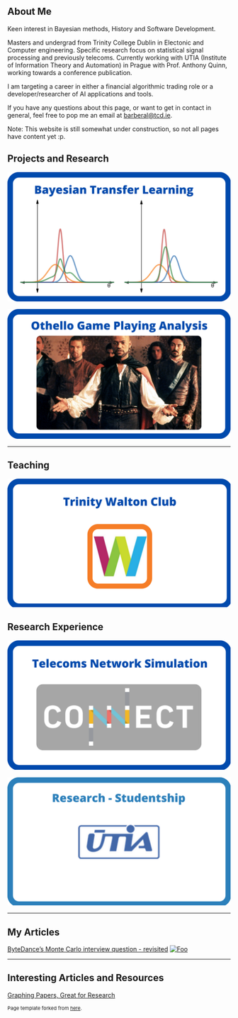 ## About Me
Keen interest in Bayesian methods, History and Software Development.

Masters and undergrad from Trinity College Dublin in Electonic and Computer engineering. Specific research focus on statistical signal processing and previously telecoms. Currently working with UTIA (Institute of Information Theory and Automation) in Prague with Prof. Anthony Quinn, working towards a conference publication.

I am targeting a career in either a financial algorithmic trading role or a developer/researcher of AI applications and tools.

If you have any questions about this page, or want to get in contact in general, feel free to pop me an email at <barberal@tcd.ie>.

Note: This website is still somewhat under construction, so not all pages have content yet :p.
## Projects and Research

[![BTL](images/btl.png?raw=true)](/btl)

[![Othello](images/Othello.png?raw=true)](/othello)

---

## Teaching

[![TWC](images/twc.png?raw=true)](/walton)

## Research Experience

[![CONNECT](images/connect.png?raw=true )](/connect)

[![UTIA](images/utia.png?raw=true )](/utia)

---

## My Articles

[ByteDance’s Monte Carlo interview question - revisited](https://medium.com/@barberal/bytedance-monte-carlo-interview-question-revisited-882ea89eca0)
<a href="https://medium.com/@barberal/bytedance-monte-carlo-interview-question-revisited-882ea89eca0" rel="medium article ByteDance">![Foo](https://miro.medium.com/max/1280/0*rFu2uPAlSYKoijan.jpeg)</a>

---

## Interesting Articles and Resources
[Graphing Papers, Great for Research](https://www.connectedpapers.com/)


<p style="font-size:11px">Page template forked from <a href="https://github.com/evanca/quick-portfolio">here</a>.</p>
<!-- Remove above link if you don't want to attibute -->
